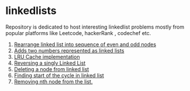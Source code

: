 # linkedlists

Repository is dedicated to host interesting linkedlist problems mostly from popular platforms like Leetcode, hackerRank , codechef etc.

1. [Rearrange linked list into sequence of even and odd nodes](https://github.com/KumarAbhinav2/linkedlists/blob/master/odd_even_ll(LTM-328).py)
2. [Adds two numbers represented as linked lists](https://github.com/KumarAbhinav2/linkedlists/blob/master/add_two_numbers(LTM-2).py)
3. [LRU Cache implementation](https://github.com/KumarAbhinav2/linkedlists/blob/master/LRU_Cache(LTM-146).py) 
4. [Reversing a singly Linked List](https://github.com/KumarAbhinav2/linkedlists/blob/master/reverse_a_ll(LTE-206).py) 
5. [Deleting a node from linked list](https://github.com/KumarAbhinav2/linkedlists/blob/master/deleteNodeInLinkedList_middle(LTE-237).py)
6. [Finding start of the cycle in linked list](https://github.com/KumarAbhinav2/linkedlists/blob/master/findingTheStartOfCycleInLinkedList(LTM-142).py)
7. [Removing nth node from the list.](https://github.com/KumarAbhinav2/linkedlists/blob/master/removeNthNodeFromEndOfTheList(LTM-19).py)
